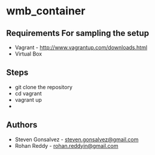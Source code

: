 # wmb_container


Requirements For sampling the setup
-----------------------------------

* Vagrant - http://www.vagrantup.com/downloads.html
* Virtual Box


Steps
-----
* git clone the repository
* cd vagrant
* vagrant up
* 

Authors
-------
* Steven Gonsalvez - steven.gonsalvez@gmail.com
* Rohan Reddy - rohan.reddyin@gmail.com


